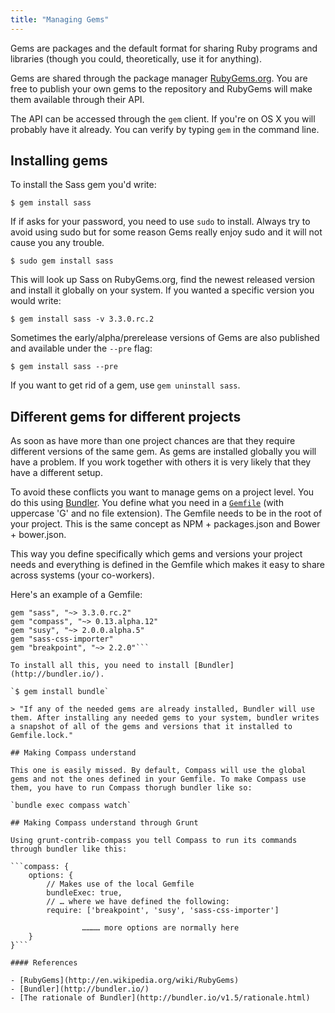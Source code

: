 ```yaml
---
title: "Managing Gems"
---
```


Gems are packages and the default format for sharing Ruby programs and libraries (though you could, theoretically, use it for anything).

Gems are shared through the package manager [RubyGems.org](http://rubygems.org). You are free to publish your own gems to the repository and RubyGems will make them available through their API.

The API can be accessed through the `gem` client. If you're on OS X you will probably have it already. You can verify by typing `gem` in the command line.

## Installing gems

To install the Sass gem you'd write:

`$ gem install sass`

If if asks for your password, you need to use `sudo` to install. Always try to avoid using sudo but for some reason Gems really enjoy sudo and it will not cause you any trouble.

`$ sudo gem install sass`

This will look up Sass on RubyGems.org, find the newest released version and install it globally on your system. If you wanted a specific version you would write:

`$ gem install sass -v 3.3.0.rc.2`

Sometimes the early/alpha/prerelease versions of Gems are also published and available under the `--pre` flag:

`$ gem install sass --pre`

If you want to get rid of a gem, use `gem uninstall sass`.

## Different gems for different projects

As soon as have more than one project chances are that they require different versions of the same gem. As gems are installed globally you will have a problem. If you work together with others it is very likely that they have a different setup.

To avoid these conflicts you want to manage gems on a project level. You do this using [Bundler](http://bundler.io/). You define what you need in a [`Gemfile`](http://bundler.io/v1.3/gemfile.html) (with uppercase 'G' and no file extension). The Gemfile needs to be in the root of your project. This is the same concept as NPM + packages.json and Bower + bower.json.

This way you define specifically which gems and versions your project needs and everything is defined in the Gemfile which makes it easy to share across systems (your co-workers).

Here's an example of a Gemfile:

```source 'http://rubygems.org'
gem "sass", "~> 3.3.0.rc.2"
gem "compass", "~> 0.13.alpha.12"
gem "susy", "~> 2.0.0.alpha.5"
gem "sass-css-importer"
gem "breakpoint", "~> 2.2.0"```

To install all this, you need to install [Bundler](http://bundler.io/).

`$ gem install bundle`

> "If any of the needed gems are already installed, Bundler will use them. After installing any needed gems to your system, bundler writes a snapshot of all of the gems and versions that it installed to Gemfile.lock."

## Making Compass understand

This one is easily missed. By default, Compass will use the global gems and not the ones defined in your Gemfile. To make Compass use them, you have to run Compass thorugh bundler like so:

`bundle exec compass watch`

## Making Compass understand through Grunt

Using grunt-contrib-compass you tell Compass to run its commands through bundler like this:

```compass: {
    options: {
        // Makes use of the local Gemfile
        bundleExec: true,
        // … where we have defined the following:
        require: ['breakpoint', 'susy', 'sass-css-importer']

				………… more options are normally here
    }
}```

#### References

- [RubyGems](http://en.wikipedia.org/wiki/RubyGems)
- [Bundler](http://bundler.io/)
- [The rationale of Bundler](http://bundler.io/v1.5/rationale.html)
